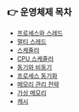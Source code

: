 ## 👉 운영체제 목차

- [프로세스와 스레드](https://github.com/corrvax/ComputerScienceStudy/blob/main/%ED%94%84%EB%A1%9C%EC%84%B8%EC%8A%A4%EC%99%80%20%EC%8A%A4%EB%A0%88%EB%93%9C.md)
- [멀티 스레드](https://github.com/corrvax/ComputerScienceStudy/blob/main/%EB%A9%80%ED%8B%B0%EC%8A%A4%EB%A0%88%EB%93%9C.md)
- [스케줄러](https://github.com/corrvax/ComputerScienceStudy/blob/main/%EC%8A%A4%EC%BC%80%EC%A4%84%EB%9F%AC.md)
- [CPU 스케줄러]()
- [동기와 비동기](https://github.com/corrvax/ComputerScienceStudy/blob/main/%EB%8F%99%EA%B8%B0%EC%99%80%20%EB%B9%84%EB%8F%99%EA%B8%B0.md)
- [프로세스 동기화]()
- [메모리 관리 전략]()
- [가상 메모리]()
- [캐시]()

